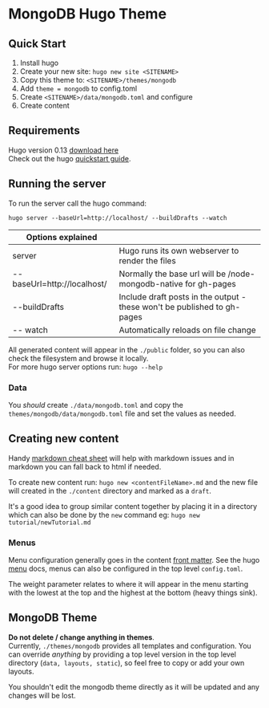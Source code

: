 # MongoDB Hugo Theme

## Quick Start

 1. Install hugo
 2. Create your new site: `hugo new site <SITENAME>`
 3. Copy this theme to: `<SITENAME>/themes/mongodb`
 4. Add `theme = mongodb` to config.toml
 5. Create `<SITENAME>/data/mongodb.toml` and configure
 6. Create content

## Requirements
Hugo version 0.13 [download here](https://github.com/spf13/hugo/releases/tag/v0.13)
<br>
Check out the hugo [quickstart guide](http://gohugo.io/overview/quickstart/).

## Running the server
To run the server call the hugo command:

    hugo server --baseUrl=http://localhost/ --buildDrafts --watch

| Options explained           ||
| --------------------------- |--------------------------------------------------------------------------|
| server                      | Hugo runs its own webserver to render the files                          |
| --baseUrl=http://localhost/ | Normally the base url will be /node-mongodb-native for gh-pages            |
| --buildDrafts               | Include draft posts in the output - these won't be published to gh-pages |
| -- watch                    | Automatically reloads on file change                                     |


All generated content will appear in the `./public` folder, so you can also check the filesystem and browse it locally.<br>
For more hugo server options run: `hugo --help`

### Data

You *should* create `./data/mongodb.toml` and copy the `themes/mongodb/data/mongodb.toml` file and set the values as needed.

## Creating new content

Handy [markdown cheat sheet](https://github.com/adam-p/markdown-here/wiki/Markdown-Here-Cheatsheet) will help with markdown issues and in markdown you can fall back to html if needed.

To create new content run: `hugo new <contentFileName>.md`  and the new file will created in the `./content` directory and marked as a `draft`.

It's a good idea to group similar content together by placing it in a directory which can also be done by the `new` command eg: `hugo new tutorial/newTutorial.md`

### Menus
Menu configuration generally goes in the content
[front matter](http://gohugo.io/content/front-matter/).  See the hugo [menu](http://gohugo.io/extras/menus/) docs, menus can also be configured in the top level `config.toml`.

The weight parameter relates to where it will appear in the menu starting with the lowest at the top and the highest at the bottom (heavy things sink).

## MongoDB Theme
**Do not delete / change anything in themes**.<br>
Currently, `./themes/mongodb` provides all templates and configuration.  You can override *anything* by providing a top level version in the top level directory (`data, layouts, static`), so feel free to copy or add your own layouts.  

You shouldn't edit the mongodb theme directly as it will be updated and any changes will be lost.
